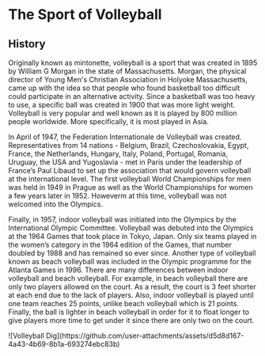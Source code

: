 <html>
<body>
  <h1>The Sport of Volleyball</h1>
  <h2>History</h2>
  <p>Originally known as mintonette, volleyball is a sport that was created in 1895 by William G Morgan in the state of Massachusetts. Morgan, the physical director of Young Men's Christian Association in Holyoke Massachusetts, came up with the idea so that people who found basketball too difficult could participate in an alternative activity. Since a basketball was too heavy to use, a specific ball was created in 1900 that was more light weight. Volleyball is very popular and well known as it is played by 800 million people worldwide. More specifically, it is most played in Asia. </p>
  <p>In April of 1947, the Federation Internationale de Volleyball was created. Representatives from 14 nations - Belgium, Brazil, Czechoslovakia, Egypt, France, the Netherlands, Hungary, Italy, Poland, Portugal, Romania, Uruguay, the USA and Yugoslavia - met in Paris under the leadership of France’s Paul Libaud to set up the association that would govern volleyball at the international level. The first volleyball World Championships for men was held in 1949 in Prague as well as the World Championships for women a few years later in 1952. Howeverm at this time, volleyball was not welcomed into the Olympics.<p>
  <p>Finally, in 1957, indoor volleyball was initiated into the Olympics by the International Olympic Committee. Volleyball was debuted into the Olympics at the 1964 Games that took place in Tokyo, Japan. Only six teams played in the women’s category in the 1964 edition of the Games, that number doubled by 1988 and has remained so ever since. Another type of volleyball known as beach volleyball was included in the Olympic programme for the Atlanta Games in 1996. There are many differences between indoor volleyball and beach volleyball. For example, in beach volleyball there are only two players allowed on the court. As a result, the court is 3 feet shorter at each end due to the lack of players. Also, indoor volleyball is played until one team reaches 25 points, unlike beach volleyball which is 21 points. Finally, the ball is lighter in beach volleyball in order for it to float longer to give players more time to get under it since there are only two on the court.<p> 
  ![Volleyball Dig](https://github.com/user-attachments/assets/d5d8d167-4a43-4b69-8b1a-693274ebc83b)
</body>
</html>
